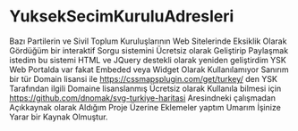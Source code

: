 # YuksekSecimKuruluAdresleri
Bazı Partilerin ve Sivil Toplum Kuruluşlarının Web Sitelerinde Eksiklik Olarak Gördüğüm bir interaktif  Sorgu sistemini Ücretsiz olarak Geliştirip Paylaşmak istedim  bu sistemi  HTML ve JQuery destekli olarak yeniden geliştirdim YSK Web Portalda var fakat Embeded veya Widget Olarak Kullanılamıyor Sanırım bir tür Domain lisansi ile https://cssmapsplugin.com/get/turkey/ den YSK Tarafından ilgili Domaine lisanslanmış Ücretsiz olarak Kullanıla bilmesi için  https://github.com/dnomak/svg-turkiye-haritasi Aresindneki çalışmadan Açıkkaynak olarak Aldığım Proje Üzerine Eklemeler yaptım  Umarım İşinize Yarar bir Kaynak Olmuştur.
